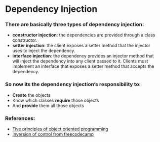 # Dependency Injection  
### There are basically three types of dependency injection:  
* __constructor injection__: the dependencies are provided through a class constructor.  
* __setter injection__: the client exposes a setter method that the injector uses to inject the dependency.  
* __interface injection__: the dependency provides an injector method that will inject the dependency into any client passed to it. Clients must implement an interface that exposes a setter method that accepts the dependency.  

### So now its the dependency injection’s responsibility to:

* __Create__ the objects  
* Know which classes __require__ those objects  
* And __provide__ them all those objects  

### References:
* [Five principles of object oriented programming](https://scotch.io/bar-talk/s-o-l-i-d-the-first-five-principles-of-object-oriented-design#toc-single-responsibility-principle)  
* [Inversion of control from freecodecamp](https://www.freecodecamp.org/news/a-quick-intro-to-dependency-injection-what-it-is-and-when-to-use-it-7578c84fa88f/)  


